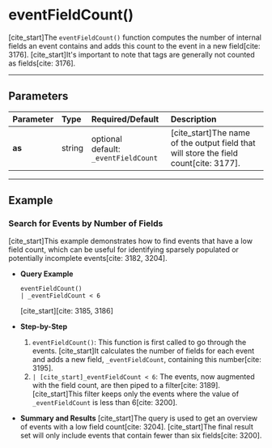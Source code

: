 # eventFieldCount()

[cite_start]The `eventFieldCount()` function computes the number of internal fields an event contains and adds this count to the event in a new field[cite: 3176]. [cite_start]It's important to note that tags are generally not counted as fields[cite: 3176].

***

## Parameters

| Parameter | Type | Required/Default | Description |
| :--- | :--- | :--- | :--- |
| **as** | string | optional <br> default: `_eventFieldCount` | [cite_start]The name of the output field that will store the field count[cite: 3177]. |

***

## Example

### Search for Events by Number of Fields

[cite_start]This example demonstrates how to find events that have a low field count, which can be useful for identifying sparsely populated or potentially incomplete events[cite: 3182, 3204].

* **Query Example**
    ```
    eventFieldCount()
    | _eventFieldCount < 6
    ```
    [cite_start][cite: 3185, 3186]

* **Step-by-Step**
    1.  `eventFieldCount()`: This function is first called to go through the events. [cite_start]It calculates the number of fields for each event and adds a new field, `_eventFieldCount`, containing this number[cite: 3195].
    2.  `| [cite_start]_eventFieldCount < 6`: The events, now augmented with the field count, are then piped to a filter[cite: 3189]. [cite_start]This filter keeps only the events where the value of `_eventFieldCount` is less than 6[cite: 3200].

* **Summary and Results**
    [cite_start]The query is used to get an overview of events with a low field count[cite: 3204]. [cite_start]The final result set will only include events that contain fewer than six fields[cite: 3200].